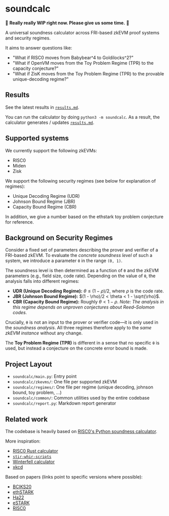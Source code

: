 # soundcalc

🚧 **Really really WIP right now. Please give us some time.** 🚧

A universal soundness calculator across FRI-based zkEVM proof systems and security regimes.

It aims to answer questions like:
- "What if RISC0 moves from Babybear^4 to Goldilocks^2?"
- "What if OpenVM moves from the Toy Problem Regime (TPR) to the capacity conjecture?"
- "What if ZisK moves from the Toy Problem Regime (TPR) to the provable unique-decoding regime?"

## Results

See the latest results in [`results.md`](results.md).

You can run the calculator by doing `python3 -m soundcalc`.
As a result, the calculator generates / updates [`results.md`](results.md).

## Supported systems

We currently support the following zkEVMs:
- RISC0
- Miden
- Zisk

We support the following security regimes (see below for explanation of regimes):
- Unique Decoding Regime (UDR)
- Johnson Bound Regime (JBR)
- Capacity Bound Regime (CBR)

In addition, we give a number based on the ethstark toy problem conjecture for reference.

## Background on Security Regimes

Consider a fixed set of parameters describing the prover and verifier of a FRI-based zkEVM.
To evaluate the *concrete soundness level* of such a system, we introduce a parameter `θ` in the range `(0, 1)`.

The soundness level is then determined as a function of `θ` and the zkEVM parameters (e.g., field size, code rate).
Depending on the value of `θ`, the analysis falls into different regimes:

- **UDR (Unique Decoding Regime):** $\theta  \leq  (1 - \rho)/2$, where $\rho$ is the code rate.
- **JBR (Johnson Bound Regime):** $(1 - \rho)/2 < \theta < 1 - \sqrt{\rho}$.
- **CBR (Capacity Bound Regime):** Roughly $\theta < 1 - \rho$.
  *Note: The analysis in this regime depends on unproven conjectures about Reed–Solomon codes.*

Crucially, `θ` is not an input to the prover or verifier code—it is only used in the *soundness analysis*.
All three regimes therefore apply to the *same zkEVM instance* without any change.

The **Toy Problem Regime (TPR)** is different in a sense that no specific `θ` is used, but instead a conjecture on the concrete error bound is made.

## Project Layout

- `soundcalc/main.py`: Entry point
- `soundcalc/zkevms/`: One file per supported zkEVM
- `soundcalc/regimes/`: One file per regime (unique decoding, johnson bound, toy problem, ...)
- `soundcalc/common/`: Common utilities used by the entire codebase
- `soundcalc/report.py`: Markdown report generator

## Related work

The codebase is heavily based on [RISC0's Python soundness calculator](https://github.com/risc0/risc0/blob/main/risc0/zkp/src/docs/soundness.ipynb).

More inspiration:
- [RISC0 Rust calculator](https://github.com/risc0/risc0/blob/release-2.0/risc0/zkp/src/prove/soundness.rs)
- [`stir-whir-scripts`](https://github.com/WizardOfMenlo/stir-whir-scripts/)
- [Winterfell calculator](https://github.com/facebook/winterfell/blob/main/air/src/proof/security.rs)
- [xkcd](https://xkcd.com/927/)

Based on papers (links point to specific versions where possible):
- [BCIKS20](https://eprint.iacr.org/archive/2020/654/20210703:203025)
- [ethSTARK](https://eprint.iacr.org/archive/2021/582/20250608:155119)
- [Ha22](https://eprint.iacr.org/archive/2022/1216/20241217:162441)
- [eSTARK](https://eprint.iacr.org/archive/2023/474/20230331:165019)
- [RISC0](https://dev.risczero.com/proof-system-in-detail.pdf)
